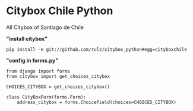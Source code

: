 Citybox Chile Python
==============

All Citybox of Santiago de Chile

**"install citybox"**
```
pip install -e git://github.com/rulz/citybox_python#egg=cityboxchile
```

**"config in forms.py"**
```
from django import forms
from citybox import get_choices_citybox

CHOICES_CITYBOX = get_choices_citybox()

class CityBoxForm(forms.Form):
	address_citybox = forms.ChoiceField(choices=CHOICES_CITYBOX)

```

